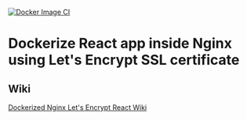 [![Docker Image CI](https://github.com/GnussonNet/dockerized-nginx-letsencrypt-react/actions/workflows/docker-image.yml/badge.svg)](https://github.com/GnussonNet/dockerized-nginx-letsencrypt-react/actions/workflows/docker-image.yml)
# Dockerize React app inside Nginx using Let's Encrypt SSL certificate

## Wiki
[Dockerized Nginx Let's Encrypt React Wiki](https://github.com/GnussonNet/dockerized-nginx-letsencrypt-react/wiki)
